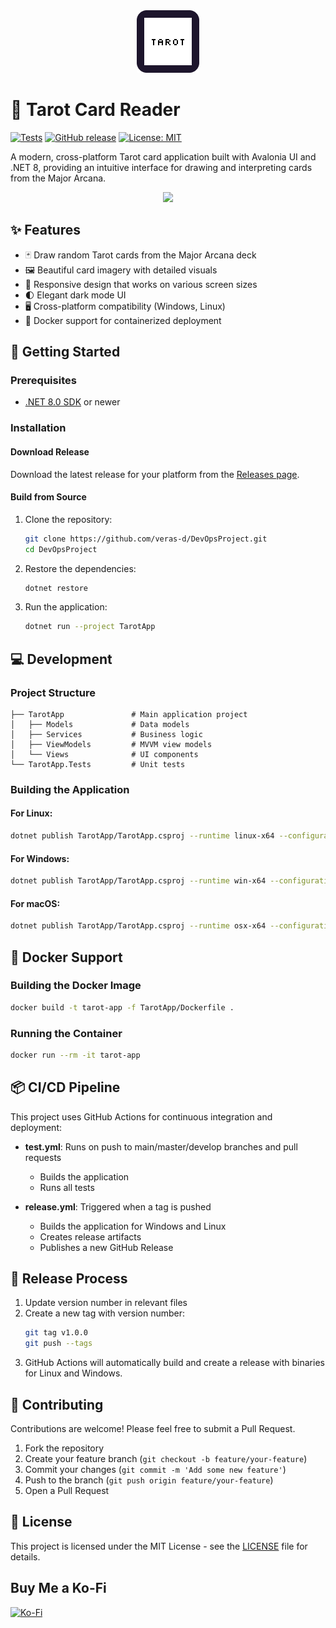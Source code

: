 <div align="center"">
  <img src="./TarotApp/public/icon.png" style="wight: 100px;" />
</div>

# 🔮 Tarot Card Reader

[![Tests](https://github.com/veras-d/DevOpsProject/actions/workflows/test.yml/badge.svg)](https://github.com/veras-d/DevOpsProject/actions/workflows/test.yml)
[![GitHub release](https://img.shields.io/github/v/release/veras-d/DevOpsProject)](https://github.com/veras-d/DevOpsProject/releases)
[![License: MIT](https://img.shields.io/badge/License-MIT-yellow.svg)](https://opensource.org/licenses/MIT)

A modern, cross-platform Tarot card application built with Avalonia UI and .NET 8, providing an intuitive interface for drawing and interpreting cards from the Major Arcana.

<div align="center"">
  <img src="https://i.imgur.com/zki0R5V.png"/>
</div>

## ✨ Features

- 🃏 Draw random Tarot cards from the Major Arcana deck
- 🖼️ Beautiful card imagery with detailed visuals
- 📱 Responsive design that works on various screen sizes
- 🌓 Elegant dark mode UI
- 🖥️ Cross-platform compatibility (Windows, Linux)
- 🐳 Docker support for containerized deployment

## 🚀 Getting Started

### Prerequisites

- [.NET 8.0 SDK](https://dotnet.microsoft.com/download/dotnet/8.0) or newer

### Installation

#### Download Release

Download the latest release for your platform from the [Releases page](https://github.com/veras-d/DevOpsProject/releases).

#### Build from Source

1. Clone the repository:
   ```bash
   git clone https://github.com/veras-d/DevOpsProject.git
   cd DevOpsProject
   ```

2. Restore the dependencies:
   ```bash
   dotnet restore
   ```

3. Run the application:
   ```bash
   dotnet run --project TarotApp
   ```

## 💻 Development

### Project Structure

```
├── TarotApp               # Main application project
│   ├── Models             # Data models
│   ├── Services           # Business logic
│   ├── ViewModels         # MVVM view models
│   └── Views              # UI components
└── TarotApp.Tests         # Unit tests
```

### Building the Application

#### For Linux:
```bash
dotnet publish TarotApp/TarotApp.csproj --runtime linux-x64 --configuration Release -p:PublishSingleFile=true -p:UseAppHost=true --self-contained true -o release/linux
```

#### For Windows:
```bash
dotnet publish TarotApp/TarotApp.csproj --runtime win-x64 --configuration Release -p:PublishSingleFile=true -p:UseAppHost=true --self-contained true -o release/windows
```

#### For macOS:
```bash
dotnet publish TarotApp/TarotApp.csproj --runtime osx-x64 --configuration Release -p:PublishSingleFile=true -p:UseAppHost=true --self-contained true -o release/macos
```

## 🐳 Docker Support

### Building the Docker Image

```bash
docker build -t tarot-app -f TarotApp/Dockerfile .
```

### Running the Container

```bash
docker run --rm -it tarot-app
```

## 📦 CI/CD Pipeline

This project uses GitHub Actions for continuous integration and deployment:

- **test.yml**: Runs on push to main/master/develop branches and pull requests
  - Builds the application
  - Runs all tests

- **release.yml**: Triggered when a tag is pushed
  - Builds the application for Windows and Linux
  - Creates release artifacts
  - Publishes a new GitHub Release

## 📝 Release Process

1. Update version number in relevant files
2. Create a new tag with version number:
   ```bash
   git tag v1.0.0
   git push --tags
   ```
3. GitHub Actions will automatically build and create a release with binaries for Linux and Windows.

## 🤝 Contributing

Contributions are welcome! Please feel free to submit a Pull Request.

1. Fork the repository
2. Create your feature branch (`git checkout -b feature/your-feature`)
3. Commit your changes (`git commit -m 'Add some new feature'`)
4. Push to the branch (`git push origin feature/your-feature`)
5. Open a Pull Request

## 📄 License

This project is licensed under the MIT License - see the [LICENSE](LICENSE) file for details.

## Buy Me a Ko-Fi
[![Ko-Fi](https://img.shields.io/badge/Ko--fi-F16061?style=for-the-badge&logo=ko-fi&logoColor=white)](https://ko-fi.com/verivi)

